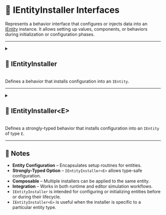 # 🧩 IEntityInstaller Interfaces

Represents a behavior interface that configures or injects data into an [IEntity](../Entities/IEntity.md) instance. It
allows setting up values, components, or behaviors during initialization or configuration phases.

---

<details>
  <summary>
    <h2 id="entity-installer"> 🧩 IEntityInstaller</h2>
    <br>Defines a behavior that installs configuration into an <code>IEntity</code>.
  </summary>

<br>

```csharp
public interface IEntityInstaller
```

- **Description:** Provides a generic mechanism for configuring an entity.
- **Use Case:** Add tags, values, or behaviors to an entity during its setup phase.

---

### 🏹 Methods

#### `Install(IEntity)`

```csharp
public void Install(IEntity entity);
```

- **Description:** Called to install data or behaviors into the entity.
- **Parameter:** `entity` – The entity being configured.
- **Remarks:** Provides a flexible, non-generic entry point for entity configuration.

---

### 🗂 Example of Usage

Add tags, values, and behaviors to a character entity:

```csharp
[Serializable]
public sealed class CharacterInstaller : IEntityInstaller
{
    [SerializeField] private Transform _transform;
    [SerializeField] private float _moveSpeed = 5.0f;
    [SerializeField] private Vector3 _moveDirection;

    public void Install(IEntity entity)
    {
        entity.AddTag("Character");
        entity.AddTag("Moveable");

        entity.AddValue("Transform", _transform);
        entity.AddValue("MoveSpeed", _moveSpeed);
        entity.AddValue("MoveDirection", _moveDirection);
        
        entity.AddBehaviour<MoveBehaviour>();
        entity.AddBehaviour<LookBehaviour>();
    }

}
```

</details>

---

<details>
  <summary>
    <h2 id="entity-installer-t"> 🧩 IEntityInstaller&lt;E&gt;</h2>
    <br>Defines a strongly-typed behavior that installs configuration into an <code>IEntity</code> of type <code>E</code>.
  </summary>

<br>

```csharp
public interface IEntityInstaller<in E> : IEntityInstaller where E : IEntity
```

- **Description:** Provides a strongly-typed mechanism for installing entity configuration.
- **Type Parameter:** `E` – The specific entity type this installer targets.
- **Inherits:** [IEntityInstaller](#entity-installer)
- **Remarks:** Automatically implements the base `Install(IEntity)` by casting the entity to `E`.

### 🏹 Methods

#### `Install(E)`

```csharp
public void Install(E entity);
```

- **Description:** Called when the typed entity is configured.
- **Parameter:** `entity` – The entity instance of type `E`.

---

### 🗂 Example of Usage

Strongly-typed installer for `ICharacterEntity`:

```csharp
public interface ICharacterEntity : IEntity
{
}
```

```csharp
[Serializable]
public sealed class CharacterInstaller : IEntityInstaller<ICharacterEntity>
{
    [SerializeField] private Transform _transform;
    [SerializeField] private float _moveSpeed = 5.0f;
    [SerializeField] private Vector3 _moveDirection;

    public void Install(ICharacterEntity entity)
    {
        entity.AddTag("Character");
        entity.AddTag("Moveable");

        entity.AddValue("Transform", _transform);
        entity.AddValue("MoveSpeed", _moveSpeed);
        entity.AddValue("MoveDirection", _moveDirection);
        
        entity.AddBehaviour<MoveBehaviour>();
        entity.AddBehaviour<LookBehaviour>();
    }
}
```

</details>

---

## 📝 Notes

- **Entity Configuration** – Encapsulates setup routines for entities.
- **Strongly-Typed Option** – `IEntityInstaller<E>` allows type-safe configuration.
- **Composable** – Multiple installers can be applied to the same entity.
- **Integration** – Works in both runtime and editor simulation workflows.
- `IEntityInstaller` is intended for configuring or initializing entities before or during their lifecycle.
- `IEntityInstaller<E>` is useful when the installer is specific to a particular entity type.